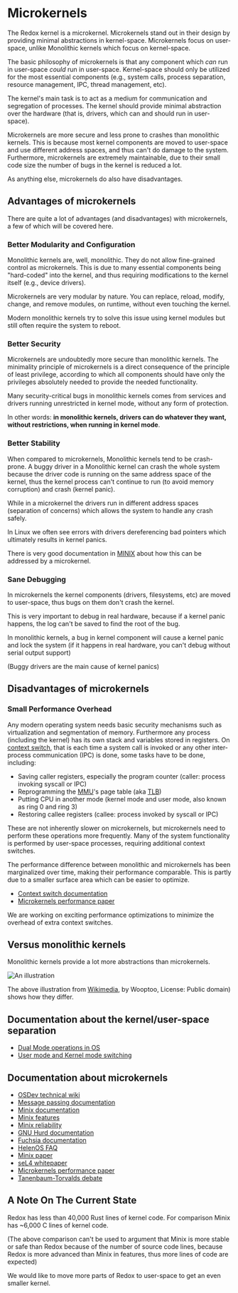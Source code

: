 # Microkernels

The Redox kernel is a microkernel. Microkernels stand out in their design by providing minimal abstractions in kernel-space. Microkernels focus on user-space, unlike Monolithic kernels which focus on kernel-space.

The basic philosophy of microkernels is that any component which *can* run in user-space *could* run in user-space. Kernel-space should only be utilized for the most essential components (e.g., system calls, process separation, resource management, IPC, thread management, etc).

The kernel's main task is to act as a medium for communication and segregation of processes. The kernel should provide minimal abstraction over the hardware (that is, drivers, which can and should run in user-space).

Microkernels are more secure and less prone to crashes than monolithic kernels. This is because most kernel components are moved to user-space and use different address spaces, and thus can't do damage to the system. Furthermore, microkernels are extremely maintainable, due to their small code size the number of bugs in the kernel is reduced a lot.

As anything else, microkernels do also have disadvantages.

## Advantages of microkernels

There are quite a lot of advantages (and disadvantages) with microkernels, a few of which will be covered here.

### Better Modularity and Configuration

Monolithic kernels are, well, monolithic. They do not allow fine-grained control as microkernels. This is due to many essential components being "hard-coded" into the kernel, and thus requiring modifications to the kernel itself (e.g., device drivers).

Microkernels are very modular by nature. You can replace, reload, modify, change, and remove modules, on runtime, without even touching the kernel.

Modern monolithic kernels try to solve this issue using kernel modules but still often require the system to reboot.

### Better Security

Microkernels are undoubtedly more secure than monolithic kernels. The minimality principle of microkernels is a direct consequence of the principle of least privilege, according to which all components should have only the privileges absolutely needed to provide the needed functionality.

Many security-critical bugs in monolithic kernels comes from services and drivers running unrestricted in kernel mode, without any form of protection.

In other words: **in monolithic kernels, drivers can do whatever they want, without restrictions, when running in kernel mode**.

### Better Stability

When compared to microkernels, Monolithic kernels tend to be crash-prone. A buggy driver in a Monolithic kernel can crash the whole system because the driver code is running on the same address space of the kernel, thus the kernel process can't continue to run (to avoid memory corruption) and crash (kernel panic).

While in a microkernel the drivers run in different address spaces (separation of concerns) which allows the system to handle any crash safely.

In Linux we often see errors with drivers dereferencing bad pointers which ultimately results in kernel panics.

There is very good documentation in [MINIX](http://wiki.minix3.org/doku.php?id=www:documentation:reliability) about how this can be addressed by a microkernel.

### Sane Debugging

In microkernels the kernel components (drivers, filesystems, etc) are moved to user-space, thus bugs on them don't crash the kernel.

This is very important to debug in real hardware, because if a kernel panic happens, the log can't be saved to find the root of the bug.

In monolithic kernels, a bug in kernel component will cause a kernel panic and lock the system (if it happens in real hardware, you can't debug without serial output support)

(Buggy drivers are the main cause of kernel panics)

## Disadvantages of microkernels

### Small Performance Overhead

Any modern operating system needs basic security mechanisms such as virtualization and segmentation of memory. Furthermore any process (including the kernel) has its own stack and variables stored in registers. On [context switch](https://en.wikipedia.org/wiki/Context_switch), that is each time a system call is invoked or any other inter-process communication (IPC) is done, some tasks have to be done, including:

- Saving caller registers, especially the program counter (caller: process invoking syscall or IPC)
- Reprogramming the [MMU](https://en.wikipedia.org/wiki/Memory_management_unit)'s page table (aka [TLB](https://en.wikipedia.org/wiki/Translation_lookaside_buffer))
- Putting CPU in another mode (kernel mode and user mode, also known as ring 0 and ring 3)
- Restoring callee registers (callee: process invoked by syscall or IPC)

These are not inherently slower on microkernels, but microkernels need to perform these operations more frequently. Many of the system functionality is performed by user-space processes, requiring additional context switches.

The performance difference between monolithic and microkernels has been marginalized over time, making their performance comparable. This is partly due to a smaller surface area which can be easier to optimize.

- [Context switch documentation](https://wiki.osdev.org/Context_Switching)
- [Microkernels performance paper](https://os.inf.tu-dresden.de/pubs/sosp97/)

We are working on exciting performance optimizations to minimize the overhead of extra context switches.

## Versus monolithic kernels

Monolithic kernels provide a lot more abstractions than microkernels.

![An illustration](https://upload.wikimedia.org/wikipedia/commons/6/67/OS-structure.svg)

The above illustration from [Wikimedia](https://commons.wikimedia.org/wiki/File:OS-structure.svg), by Wooptoo, License: Public domain) shows how they differ.

## Documentation about the kernel/user-space separation

- [Dual Mode operations in OS](https://www.geeksforgeeks.org/dual-mode-operations-os/)
- [User mode and Kernel mode switching](https://www.geeksforgeeks.org/user-mode-and-kernel-mode-switching/)

## Documentation about microkernels

- [OSDev technical wiki](https://wiki.osdev.org/Microkernel)
- [Message passing documentation](https://wiki.osdev.org/Message_Passing)
- [Minix documentation](https://wiki.minix3.org/doku.php?id=www:documentation:start)
- [Minix features](https://wiki.minix3.org/doku.php?id=www:documentation:features)
- [Minix reliability](https://wiki.minix3.org/doku.php?id=www:documentation:reliability)
- [GNU Hurd documentation](https://www.gnu.org/software/hurd/hurd/documentation.html)
- [Fuchsia documentation](https://fuchsia.dev/fuchsia-src/get-started/learn/intro)
- [HelenOS FAQ](http://www.helenos.org/wiki/FAQ)
- [Minix paper](http://www.minix3.org/docs/jorrit-herder/osr-jul06.pdf)
- [seL4 whitepaper](https://sel4.systems/About/seL4-whitepaper.pdf)
- [Microkernels performance paper](https://os.inf.tu-dresden.de/pubs/sosp97/)
- [Tanenbaum-Torvalds debate](https://en.wikipedia.org/wiki/Tanenbaum%E2%80%93Torvalds_debate)

## A Note On The Current State

Redox has less than 40,000 Rust lines of kernel code. For comparison Minix has ~6,000 C lines of kernel code.

(The above comparison can't be used to argument that Minix is more stable or safe than Redox because of the number of source code lines, because Redox is more advanced than Minix in features, thus more lines of code are expected)

We would like to move more parts of Redox to user-space to get an even smaller kernel.
